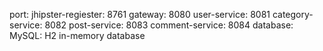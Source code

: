 port:
	jhipster-regiester: 8761
	gateway:            8080
	user-service:       8081
	category-service:   8082
	post-service:       8083
	comment-service:    8084
database: 
	MySQL:
		H2 in-memory database
